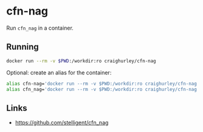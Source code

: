 # cfn-nag

Run `cfn_nag` in a container.

## Running

```sh
docker run --rm -v $PWD:/workdir:ro craighurley/cfn-nag
```

Optional: create an alias for the container:

```sh
alias cfn-nag='docker run --rm -v $PWD:/workdir:ro craighurley/cfn-nag'
alias cfn_nag='docker run --rm -v $PWD:/workdir:ro craighurley/cfn-nag'
```

## Links

- <https://github.com/stelligent/cfn_nag>

